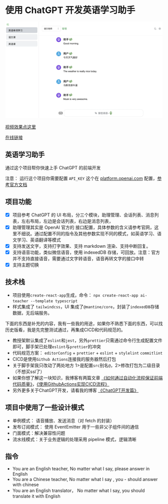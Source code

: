 # 使用 ChatGPT 开发英语学习助手

![image](./files/welcome.webp)

[视频效果点这里](https://static.warmplace.cn/ai-teacher.mp4)

[在线链接](https://static.warmplace.cn/ai-teacher)

## 英语学习助手

通过这个项目帮你快速上手 ChatGPT 的前端开发

注意： 运行这个项目你需要配置 `API_KEY` 这个在 [platform.openai.com](https://platform.openai.com/api-keys) 配置，[参考官方文档](https://platform.openai.com/docs/quickstart)

## 项目功能

- [x] 项目参考 ChatGPT 的 UI 布局，分三个模块，助理管理、会话列表、消息列表，左右布局，左边是会话列表，右边是消息列表，
- [x] 助理管理其实是 OpenAI 官方的 接口配置，具体参数的含义请参考官网，这里不细说。通过配置不同的指令及其他参数实现不同的模式，如英语学习、语文学习、英语翻译等模式
- [x] 支持发送文字，支持打字效果、支持 markdown 渲染、支持中断回复。
- [x] 支持语音功能，类似微信语音，使用 indexedDB 存储，可回放。注意：官方并不支持直接语音，需要通过文字转语音，语音再转文字的接口中转
- [x] 支持主题切换

## 技术栈

- 项目使用`create-react-app`生成，命令： `npx create-react-app ai-teacher --template typescript`
- 样式集成了 `tailwindcss`，UI 集成了`@mantine/core`，封装了`indexedDB`存储数据，无后端服务。

下面的东西是补充的内容，我有一些我的用途，如果你不熟悉下面的东西，可以找历史版看，我是先完整测试通过，再集成CICD和代码规范的。

- 教授架默认集成了`eslint`和`jest`，另外`prettier`只需通过命令行生成配置文件即可，脚手架已处理`eslint`与`prettier`的冲突
- 代码规范方案： `editorConfig` + `prettier` + `eslint` + `stylelint` `commitlint`
- CICD是使用`Github Actions`连接我的服务器然后打包
- 关于脚手架我只改动了两处地方 1>是配置`src`别名`@`，2>修改打包为二级目录（不想买ssl了）
- 如果你想了解这一块知识，我博客有两篇文章 [《如何通过自动化流程保证前端代码质量》](https://blog.warmplace.cn/post/specification)，[《使用GithubActions实现CICD流程》](https://blog.warmplace.cn/post/github-actions)
- 另外更多关于ChatGPT开发，请看我的博客 [《ChatGPT开发篇》](https://blog.warmplace.cn/post/chatgpt-developer)

## 项目中使用了一些设计模式

- 单例模式： 语音播放、发送消息（对 fetch 的封装）
- 发布订阅模式： 使用 EventEmitter 用于一些非父子组件间的通信
- 门面模式：解决兼容性问题
- 流水线模式：关于业务逻辑的处理采用 pipeline 模式，逻辑清晰

## 指令

- You are an English teacher, No matter what I say, please answer in English
- You are a Chinese teacher, No matter what I say , you - should answer with chinese
- You are an English translator， No matter what I say, you should translate it with English
